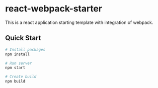 # react-webpack-starter

This is a react application starting template with integration of webpack.

## Quick Start

```bash
# Install packages
npm install

# Run server
npm start

# Create build
npm build
```
